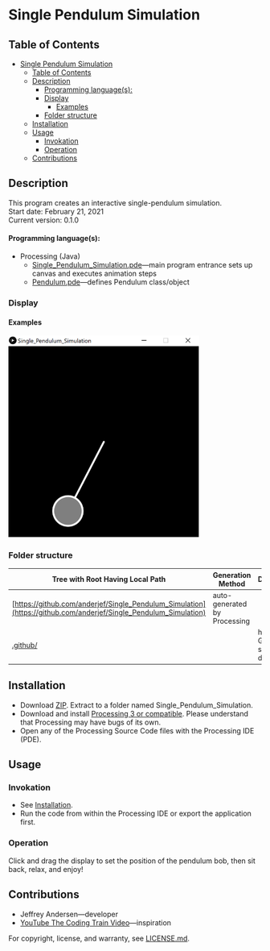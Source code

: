 # Single Pendulum Simulation

## Table of Contents
- [Single Pendulum Simulation](#single-pendulum-simulation)
  - [Table of Contents](#table-of-contents)
  - [Description](#description)
      - [Programming language(s):](#programming-languages)
    - [Display](#display)
      - [Examples](#examples)
    - [Folder structure](#folder-structure)
  - [Installation](#installation)
  - [Usage](#usage)
    - [Invokation](#invokation)
    - [Operation](#operation)
  - [Contributions](#contributions)

## Description
This program creates an interactive single-pendulum simulation. <br>
Start date: February 21, 2021 <br>
Current version: 0.1.0 <br>
#### Programming language(s):
- Processing (Java)
	- [Single_Pendulum_Simulation.pde](Single_Pendulum_Simulation.pde)&mdash;main program entrance sets up canvas and executes animation steps
	- [Pendulum.pde](Pendulum.pde)&mdash;defines Pendulum class/object

### Display
#### Examples
<img src="Picture1.png" alt="Example 1 Picture" height="400"/>

### Folder structure
| Tree with Root Having Local Path | Generation Method | Description |
| -------------------------------- | ----------------- | ----------- |
| [https://github.com/anderjef/Single_Pendulum_Simulation](https://github.com/anderjef/Single_Pendulum_Simulation) | auto-generated by Processing | <!-- --> |
| [.github/](.github/) | <!-- --> | holds GitHub-specific documents |

## Installation
- Download [ZIP](https://github.com/anderjef/Single_Pendulum_Simulation/archive/main.zip). Extract to a folder named Single_Pendulum_Simulation.
- Download and install [Processing 3 or compatible](https://processing.org/). Please understand that Processing may have bugs of its own.
- Open any of the Processing Source Code files with the Processing IDE (PDE).

## Usage
### Invokation
- See [Installation](#installation).
- Run the code from within the Processing IDE or export the application first.

### Operation
Click and drag the display to set the position of the pendulum bob, then sit back, relax, and enjoy!

## Contributions
- Jeffrey Andersen&mdash;developer
- [YouTube The Coding Train Video](https://www.youtube.com/watch?v=NBWMtlbbOag)&mdash;inspiration

For copyright, license, and warranty, see [LICENSE.md](LICENSE.md).